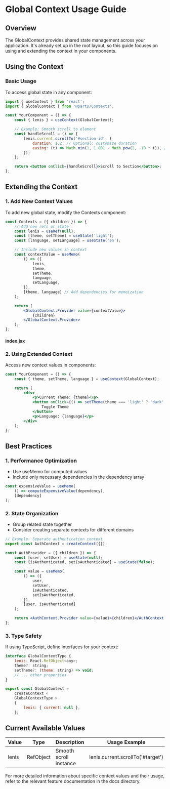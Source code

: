 # Global Context Usage Guide

## Overview

The GlobalContext provides shared state management across your application. It's already set up in the root layout, so this guide focuses on using and extending the context in your components.

## Using the Context

### Basic Usage

To access global state in any component:

```jsx
import { useContext } from 'react';
import { GlobalContext } from '@parts/Contexts';

const YourComponent = () => {
	const { lenis } = useContext(GlobalContext);

	// Example: Smooth scroll to element
	const handleScroll = () => {
		lenis.current.scrollTo('#section-id', {
			duration: 1.2, // Optional: customize duration
			easing: (t) => Math.min(1, 1.001 - Math.pow(2, -10 * t)), // Optional: custom easing
		});
	};

	return <button onClick={handleScroll}>Scroll to Section</button>;
};
```

## Extending the Context

### 1. Add New Context Values

To add new global state, modify the Contexts component:

```jsx
const Contexts = ({ children }) => {
	// Add new refs or state
	const lenis = useRef(null);
	const [theme, setTheme] = useState('light');
	const [language, setLanguage] = useState('en');

	// Include new values in context
	const contextValue = useMemo(
		() => ({
			lenis,
			theme,
			setTheme,
			language,
			setLanguage,
		}),
		[theme, language] // Add dependencies for memoization
	);

	return (
		<GlobalContext.Provider value={contextValue}>
			{children}
		</GlobalContext.Provider>
	);
};
```

#### index.jsx

### 2. Using Extended Context

Access new context values in components:

```jsx
const YourComponent = () => {
	const { theme, setTheme, language } = useContext(GlobalContext);

	return (
		<div>
			<p>Current Theme: {theme}</p>
			<button onClick={() => setTheme(theme === 'light' ? 'dark' : 'light')}>
				Toggle Theme
			</button>
			<p>Language: {language}</p>
		</div>
	);
};
```

## Best Practices

### 1. Performance Optimization

- Use useMemo for computed values
- Include only necessary dependencies in the dependency array

```jsx
const expensiveValue = useMemo(
	() => computeExpensiveValue(dependency),
	[dependency]
);
```

### 2. State Organization

- Group related state together
- Consider creating separate contexts for different domains

```jsx
// Example: Separate authentication context
export const AuthContext = createContext({});

const AuthProvider = ({ children }) => {
	const [user, setUser] = useState(null);
	const [isAuthenticated, setIsAuthenticated] = useState(false);

	const value = useMemo(
		() => ({
			user,
			setUser,
			isAuthenticated,
			setIsAuthenticated,
		}),
		[user, isAuthenticated]
	);

	return <AuthContext.Provider value={value}>{children}</AuthContext.Provider>;
};
```

### 3. Type Safety

If using TypeScript, define interfaces for your context:

```jsx
interface GlobalContextType {
	lenis: React.RefObject<any>;
	theme?: string;
	setTheme?: (theme: string) => void;
	// ... other properties
}

export const GlobalContext =
	createContext <
	GlobalContextType >
	{
		lenis: { current: null },
	};
```

## Current Available Values

| Value | Type      | Description            | Usage Example                     |
| ----- | --------- | ---------------------- | --------------------------------- |
| lenis | RefObject | Smooth scroll instance | lenis.current.scrollTo('#target') |

For more detailed information about specific context values and their usage, refer to the relevant feature documentation in the docs directory.

